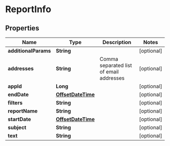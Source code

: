 # ReportInfo

## Properties

| Name                 | Type                                    | Description                             | Notes      |
| -------------------- | --------------------------------------- | --------------------------------------- | ---------- |
| **additionalParams** | **String**                              |                                         | [optional] |
| **addresses**        | **String**                              | Comma separated list of email addresses | [optional] |
| **appId**            | **Long**                                |                                         | [optional] |
| **endDate**          | [**OffsetDateTime**](OffsetDateTime.md) |                                         | [optional] |
| **filters**          | **String**                              |                                         | [optional] |
| **reportName**       | **String**                              |                                         | [optional] |
| **startDate**        | [**OffsetDateTime**](OffsetDateTime.md) |                                         | [optional] |
| **subject**          | **String**                              |                                         | [optional] |
| **text**             | **String**                              |                                         | [optional] |
